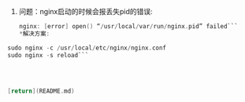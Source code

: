 1. 问题：nginx启动的时候会报丢失pid的错误:
    ```c
    nginx: [error] open() “/usr/local/var/run/nginx.pid” failed```
    *解决方案:
```C 
sudo nginx -c /usr/local/etc/nginx/nginx.conf
sudo nginx -s reload```

 
  
   
[return](README.md) 
